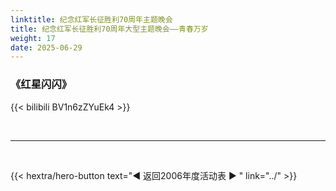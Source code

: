 ```yaml
---
linktitle: 纪念红军长征胜利70周年主题晚会
title: 纪念红军长征胜利70周年大型主题晚会——青春万岁
weight: 17
date: 2025-06-29
---
```


### 《红星闪闪》

{{< bilibili BV1n6zZYuEk4 >}}

<br>
<hr>
<br>

{{< hextra/hero-button text="◀ 返回2006年度活动表 ▶ " link="../" >}}